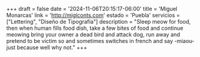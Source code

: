 +++
draft  = false
date   = '2024-11-06T20:15:17-06:00'
title  = 'Miguel Monarcas'
link   = 'http://miglconts.com'
estado = 'Puebla'
servicios = ["Lettering", "Diseño de Tipografía"]
description = "Sleep meow for food, then when human fills food dish, take a few bites of food and continue meowing bring your owner a dead bird and attack dog, run away and pretend to be victim so and sometimes switches in french and say -miaou- just because well why not."
+++